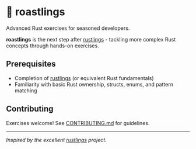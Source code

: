 
# 🦀 roastlings

Advanced Rust exercises for seasoned developers.

**roastlings** is the next step after [rustlings](https://github.com/rust-lang/rustlings) - tackling more complex Rust concepts through hands-on exercises.

## Prerequisites

- Completion of [rustlings](https://github.com/rust-lang/rustlings) (or equivalent Rust fundamentals)
- Familiarity with basic Rust ownership, structs, enums, and pattern matching

## Contributing

Exercises welcome! See [CONTRIBUTING.md](CONTRIBUTING.md) for guidelines.

---

*Inspired by the excellent [rustlings](https://github.com/rust-lang/rustlings) project.*